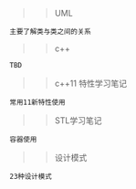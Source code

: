>> UML

    主要了解类与类之间的关系

>> c++

    TBD

>> c++11 特性学习笔记

    常用11新特性使用

>> STL学习笔记

    容器使用
    
>> 设计模式

    23种设计模式
